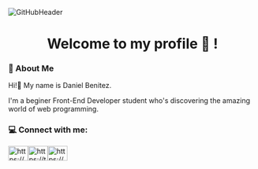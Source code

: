 ![GitHubHeader](https://github.com/DanielAlejandro184/DanielAlejandro184/assets/131780864/4fd10866-9770-4de7-9e6c-e269962f433e)

<h1 align="center">Welcome to my profile 👋 !</h1>

<h3 align="left">🎸 About Me</h3>

<p align="left">Hi!👋 My name is Daniel Benitez.</p>
<p align="left">I'm a beginer Front-End Developer student who's discovering the amazing world of web programming.</p>

<h3 align="left">💻 Connect with me:</h3>
<p align="left">

<a href="https://www.facebook.com/danielalejandro.benitez.790/" target="blank"><img align="center" src="https://user-images.githubusercontent.com/131780847/241581391-3b0fe9b2-570f-442e-a818-b7e2336286c1.svg" alt="https://www.facebook.com/danielalejandro.benitez.790/" height="30" width="40" /></a><a href="https://twitter.com/Dani_Front_Dev" target="blank"><img align="center" src="https://github.com/DanielAlejandro184/DanielAlejandro184/assets/131780864/032e10be-f975-43b2-833e-cf1930854a2b.svg" alt="https://twitter.com/Dani_Front_Dev" height="30" width="40" /></a><a href="https://www.linkedin.com/in/daniel-alejandro-benitez-677626104/" target="blank"><img align="center" src="https://user-images.githubusercontent.com/131780847/241581376-e0af5e37-0785-4d7b-8c47-091893fd2909.svg" alt="https://www.linkedin.com/in/daniel-alejandro-benitez-677626104/" height="30" width="40" /></a>
</p>
